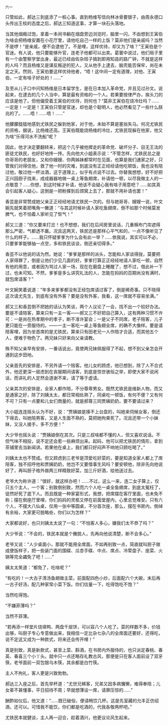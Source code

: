     六一 

   只管如此，郝达三到底添了一桩心事。直到杨维写信向林冰骨要银子，由周永德口头传出王棪的态度之后，郝达三知道这事，才算一块石头落地。

   当其他烟瘾过饱，拿着一本闲书躺在烟盘旁边浏览时，脑里一闪，不由想到王寅伯为啥会把杨维安置在小花厅里，请他吃自己一样的上饭？莫非他们是亲戚吗？当然不是啰！“是亲戚，便不会逮他了。不是哩，这样优待，却又为了啥？”王寅伯是个官迷。有人说，他只要能够升官，连老子他都可以出卖。葛寰中说过，他们局子里有一个由警察学堂出身，最近已经由佐杂班子搞到即用知县的路广钟，不就是这样的人吗？而且杨维又是谋反叛逆的犯人，又从他手上逮去，脑壳能否保牢，尚在未定之天。然则，王寅伯要这样优待他者，“唔！这中间一定有道理，对他、王寅伯，一定有啥子好处的！……”

   及至从儿子口中问知杨维是日本留学生，是在日本加入革命党，并且见过孙文。说起来，在逮去的几个人当中，算是最有资格的一个人。若果要按律严办，挨头刀的应该是他了。但他偏受着王寅伯的优待，则何也？“莫非王寅伯在烧冷灶吗？……一定是！一定是！王寅伯只管是官迷，却也是个聪明人，他必然看见了一些什么朕兆的了。……唔！……唔！……”

   他朦朦胧胧地感到尤铁民之躲到他家，对于他，未始不算是塞翁失马。何况尤铁民的资格，据说，比杨维还高。王寅伯既能烧杨维的冷灶，尤铁民现躲在他家，他又为啥“乐得河水不洗船”呢？

   因此，他才决定要翻转来，把这个几乎被他撵走的革命党、破坏分子、目无王法的匪徒尤铁民，也好好地抟一抟。先向他大小姐表示说：“不管怎样，尤铁民总之是你哥哥的老朋友，又和你嫂嫂、你两姊妹都常时在见面，也算是我们通家之好，只管我们对得住他，救了他一时的灾难，到底没有正正经经请他吃顿饭，我也没有陪过他，敬过他一杯淡酒，这于道理上，似乎有点说不过去。你替我想想，好不好把正兴园厨子找来，成成器器地做一桌上等鱼翅席，补请他一顿，以尽我做主人的一点敬意？……你想，到这时候才补请，他该不会疑心我有啥子用意吧？……如其真会引起客人疑心，这倒是一把粉搽到后颈窝上去了，那就不用补请也罢！”

   香芸是非常赞成她父亲正正经经地请尤铁民一次的。但与她哥哥、嫂嫂一说，叶文婉先就笑着把嘴角一撇道：“与其这时候补请人家吃鱼翅席，倒不如那个时候莫发脾气，也不怕着人家听见了怄气！”

   郝又三道：“你又要来打岔！也不想想，我们在后间房里说话，几重棉布门帘遮得那么严密，气都透不赢。况且这两天，铁民还是那样心平气和的，一点不像听见了什么的样子。……我只怀疑爹爹为什么会有此一举？……依我说，其实可以不必，只要爹爹能够抽一点空，多和铁民谈谈，倒还亲切得多。”

   香芸不以他说的话为然。她说：“爹爹是那样的派头，怎能和人家谈得拢，莫要把人家得罪了，倒是让他们少见几面的好。爹爹打算正正经经地请人家吃一顿，自然有他的用意，或者因为骂过人家一场，现在在磨盘上睡醒了，想不过，借此补一下过，也未可知。不然，爹爹是多么讲究礼法的人，怎能在妈妈的百期尚没有满时，就包席请客？”

   叶文婉笑着说道：“年多来爹爹都没有正经包席请过客了，倒是稀奇事。只不晓得这次请尤先生，到底有没有外客？要是没有外客，我看，这一席就不容易坐满。”

   郝又三和香芸倒不把她的话认为笑谈，两个人议论了一会，找不出一个较好办法。要是不请陪客，算来只有一主一客——郝又三不好把自己算入，这有两种习惯不许可：一是尚在热孝期中的孝子，断不准许宴会；一是父子不同席，老子陪客，儿子更只能在一旁服侍的。——一主一客吃一桌上等鱼翅全席，的确不大像样。要是请陪客哩，因为坐首席的是尤铁民，算来只有田老兄一人作陪才合适，而其他五个人，便难于物色了。两兄妹只好来向父亲请教。

   殊不知父亲早有安排，一番话说出，竟使两兄妹佩服得了不起，想不到父亲怎会开通到这步田地。

   父亲首先的安排是，不另外请一个陪客。他儿女的顾虑，他已想到，除了人不合式外，他还更深一层虑到在丧服期间请客，到底是惊世骇俗之举，即使大家不说闲话，而讲礼的人定然会道谢不来，请了等于虚请。

   父亲其次的安排是，全家人都作陪，不分尊卑男女。既然尤铁民是维新人物，而又是通家之好，除了刘姨太太，都日常相处熟了，同桌吃一顿饭，有何不便？又有何不可？只有一点要和儿女们商量的，就是郝尊三同贾姨奶奶，要不要请过来？

   大小姐连连摇头认为不好，说：“贾姨娘是揍不上台盘的，叫她来伺候女客，倒还下得去，叫她陪男客，又是人生面不熟的，莫把她拘束死了。况且还带一个小妹妹，又没人接手，多不方便！”

   大少爷也摇头说：“贾姨娘倒在其次。只是三叔啥都不懂的人，但又喜欢说话。不但气味不相投，说不定还会惹一些麻烦出来。起码，他可以把尤铁民的情形，拿到茶铺里去当新闻讲。若果他在桌上，我们都只好闷声不响地只顾吃喝了。”

   刘姨太太也不赞成。但又顾虑到三老爷是顶爱吃好菜的，要是知道全家人都上了席陪客，独不招呼他和贾姨奶奶，他岂不又要借事生风吗？要安顿他，除非先向他说好了，再叫厨子格外做两三样精致好菜，加三斤好酒，给他送过去。

   老爷大为称许道：“很好，就这样办吧！……不过，这么一来，连二女子算上，仅只五个主人，一个客；别致倒别致，然而六个人吃一桌全鱼翅席，到底太冤枉了，徒然好死了底下人。而且既是一种家宴形式，我想，把席摆在客厅里面，也未免不称；摆在倒座厅里哩，你们妈妈的灵柩又停在前面堂屋内，心里总觉难安。只有六个人，不摆大八仙桌，仅用一张中等圆桌，不分首次座，那么，摆在书房内，倒绰有余裕，大家更可脱略些，你们以为怎样？”

   大家都说好，也只刘姨太太说了一句：“不怕客人多心，嫌我们太不恭了吗？”

   大少爷说：“不会的，铁民本就是个撇脱人，先再向他说清楚，断不会多心。”

   老爷又说：“人少桌面小，那就不能用全席面。不如再别致一点，简直就叫厨子做成便饭样子，把一些装门面的围碟、瓜杏手碟、中点、席点、冷荤盘子、座菜、火锅等完全蠲免了吧！……”

   姨太太笑道：“都免了，吃啥呢？”

   “有吃的！一大古子清汤鱼翅做主菜，前面配四色小炒，后面配六个大碗，末后再一古子好汤，配几种家常小菜下饭。你们估量一下，吃得饱吃不饱？”

   当然吃得饱。

   “不嫌菲薄吗？”

   当然不菲薄。

   “若再添一样堂片烧填鸭、两盘千层饼，可以容八个人吃了。菜的样数不多，价钱出够，叫厨子专心专意做出来，我相信一定比杂七杂八的全席面还要好，还得吃，说不定这又成为一种款式，将来还会传开哩！”

   真是别致，真是新款式，甚至上菜、斟酒，在书房内外服侍的，也只派定春桃、春英、春喜三个小丫头。就中只一点还略存礼教古风，那便是只在客人面前设了双牙筷，老爷面前一双包银乌木筷，其余都是白竹筷。

   主人不拘礼，客人更是兴致勃勃。

   郝达三入座之后，首先举杯道：“尤世兄稀客，兄弟又因多病慵懒，难得奉陪；儿女辈不甚懂事，平日招待不周；早就想薄设一席，请罪压惊的……”

   酬酢如仪后，他又道：“……既已破俗，便请畅饮几杯。这是先室藏的允丰正仿绍酒，还可以。可惜我不能饮，你们都是吃酒的，代我各敬两杯吧。”

   尤铁民本就健谈，主人再一迎合，趁着酒兴，他更议论风生起来。

